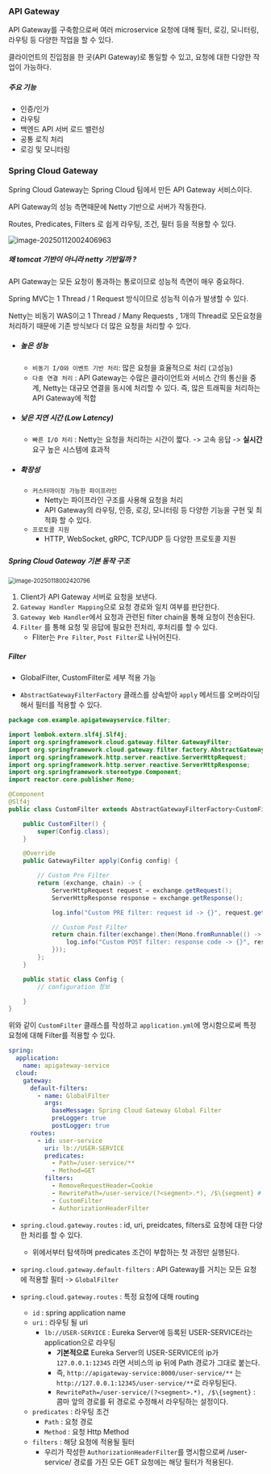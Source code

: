 

### API Gateway

API Gateway를 구축함으로써 여러 microservice 요청에 대해 필터, 로깅, 모니터링, 라우팅 등 다양한 작업을 할 수 있다.

클라이언트의 진입점을 한 곳(API Gateway)로 통일할 수 있고, 요청에 대한 다양한 작업이 가능하다.



##### 주요 기능

- 인증/인가
- 라우팅
- 백엔드 API 서버 로드 밸런싱
- 공통 로직 처리
- 로깅 및 모니터링



### Spring Cloud Gateway

Spring Cloud Gateway는 Spring Cloud 팀에서 만든 API Gateway 서비스이다.

API Gateway의 성능 측면때문에 Netty 기반으로 서버가 작동한다.

Routes, Predicates, Filters 로 쉽게 라우팅, 조건, 필터 등을 적용할 수 있다.

![image-20250112002406963](../images/image-20250112002406963.png)

##### 왜 tomcat 기반이 아니라 netty 기반일까 ?

API Gateway는 모든 요청이 통과하는 통로이므로 성능적 측면이 매우 중요하다.

Spring MVC는 1 Thread / 1 Request 방식이므로 성능적 이슈가 발생할 수 있다.

Netty는 비동기 WAS이고 1 Thread / Many Requests , 1개의 Thread로 모든요청을 처리하기 때문에 기존 방식보다 더 많은 요청을 처리할 수 있다.

- ##### 높은 성능

  - `비동기 I/O와 이벤트 기반 처리`: 많은 요청을 효율적으로 처리 (고성능)
  - `다중 연결 처리` : API Gateway는 수많은 클라이언트와 서비스 간의 통신을 중계, Netty는 대규모 연결을 동시에 처리할 수 있다. 즉, 많은 트래픽을 처리하는 API Gateway에 적합

- ##### 낮은 지연 시간 (Low Latency)

  - `빠른 I/O 처리` : Netty는 요청을 처리하는 시간이 짧다. -> 고속 응답 -> **실시간** 요구 높은 시스템에 효과적

- ##### 확장성

  - `커스터마이징 가능한 파이프라인`
    - Netty는 파이프라인 구조를 사용해 요청을 처리
    - API Gateway의 라우팅, 인증, 로깅, 모니터링 등 다양한 기능을 구현 및 최적화 할 수 있다.
  - `프로토콜 지원`
    - HTTP, WebSocket, gRPC, TCP/UDP 등 다양한 프로토콜 지원

##### 

##### Spring Cloud Gateway 기본 동작 구조

<img src="../images/image-20250118002420796.png" alt="image-20250118002420796" style="zoom:80%;" />

1. Client가 API Gateway 서버로 요청을 보낸다.
2. `Gateway Handler Mapping`으로 요청 경로와 일치 여부를 판단한다.
3. `Gateway Web Handler`에서 요청과 관련된 filter chain을 통해 요청이 전송된다.
4. `Filter` 를 통해 요청 및 응답에 필요한 전처리, 후처리를 할 수 있다.
   - Fliter는 `Pre Filter`, `Post Filter`로 나뉘어진다. 



##### Filter

- GlobalFilter, CustomFilter로 세부 적용 가능

- `AbstractGatewayFilterFactory` 클래스를 상속받아 `apply` 메서드를 오버라이딩해서 필터를 적용할 수 있다.

```java
package com.example.apigatewayservice.filter;

import lombok.extern.slf4j.Slf4j;
import org.springframework.cloud.gateway.filter.GatewayFilter;
import org.springframework.cloud.gateway.filter.factory.AbstractGatewayFilterFactory;
import org.springframework.http.server.reactive.ServerHttpRequest;
import org.springframework.http.server.reactive.ServerHttpResponse;
import org.springframework.stereotype.Component;
import reactor.core.publisher.Mono;

@Component
@Slf4j
public class CustomFilter extends AbstractGatewayFilterFactory<CustomFilter.Config> {

    public CustomFilter() {
        super(Config.class);
    }

    @Override
    public GatewayFilter apply(Config config) {

        // Custom Pre Filter
        return (exchange, chain) -> {
            ServerHttpRequest request = exchange.getRequest();
            ServerHttpResponse response = exchange.getResponse();

            log.info("Custom PRE filter: request id -> {}", request.getId());

            // Custom Post Filter
            return chain.filter(exchange).then(Mono.fromRunnable(() -> {
                log.info("Custom POST filter: response code -> {}", response.getStatusCode());
            }));
        };
    }

    public static class Config {
        // configuration 정보

    }
}
```

위와 같이 `CustomFilter` 클래스를 작성하고 `application.yml`에 명시함으로써 특정 요청에 대해 Filter를 적용할 수 있다.

```yaml
spring:
  application:
    name: apigateway-service
  cloud:
    gateway:
      default-filters:
        - name: GlobalFilter
          args:
            baseMessage: Spring Cloud Gateway Global Filter
            preLogger: true
            postLogger: true
      routes:
        - id: user-service
          uri: lb://USER-SERVICE
          predicates:
            - Path=/user-service/**
            - Method=GET
          filters:
            - RemoveRequestHeader=Cookie
            - RewritePath=/user-service/(?<segment>.*), /$\{segment} # 앞, 뒤 -> 앞 형태 uri를 뒤 형태의 uri로 변경
            - CustomFilter
            - AuthorizationHeaderFilter
```

- `spring.cloud.gateway.routes` : id, uri, preidcates, filters로 요청에 대한 다양한 처리를 할 수 있다.
  - 위에서부터 탐색하며 predicates 조건이 부합하는 첫 과정만 실행된다.

- `spring.cloud.gateway.default-filters` : API Gateway를 거치는 모든 요청에 적용할 필터 -> `GlobalFilter`
- `spring.cloud.gateway.routes` : 특정 요청에 대해 routing
  - `id` : spring application name
  - `uri` : 라우팅 될 uri
    - `lb://USER-SERVICE` : Eureka Server에 등록된 USER-SERVICE라는 application으로 라우팅
      - **기본적으로** Eureka Server의 USER-SERVICE의 ip가 `127.0.0.1:12345` 라면 서비스의 ip 뒤에 Path 경로가 그대로 붙는다.
      - 즉, `http://apigateway-service:8000/user-service/**` 는 `http://127.0.0.1:12345/user-service/**`로 라우팅된다.
      - `RewritePath=/user-service/(?<segment>.*), /$\{segment}` : 콤마 앞의 경로를 뒤 경로로 수정해서 라우팅하는 설정이다.
  - `predicates` : 라우팅 조건
    - `Path` : 요청 경로
    - `Method` : 요청 Http Method
  - `filters` : 해당 요청에 적용될 필터
    - 우리가 작성한 `AuthorizationHeaderFilter`를 명시함으로써 /user-service/ 경로를 가진 모든 GET 요청에는 해당 필터가 적용된다.


